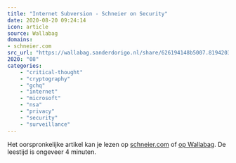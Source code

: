 ```yaml
---
title: "Internet Subversion - Schneier on Security"
date: 2020-08-20 09:24:14
icon: article
source: Wallabag
domains:
- schneier.com
src_url: "https://wallabag.sanderdorigo.nl/share/626194148b5007.81942036"
2020: "08"
categories:
    - "critical-thought"
    - "cryptography"
    - "gchq"
    - "internet"
    - "microsoft"
    - "nsa"
    - "privacy"
    - "security"
    - "surveillance"
---
```

Het oorspronkelijke artikel kan je lezen op [schneier.com](https://www.schneier.com/blog/archives/2014/05/internet_subver.html) of [op Wallabag](https://wallabag.sanderdorigo.nl/share/626194148b5007.81942036). De leestijd is ongeveer 4 minuten.